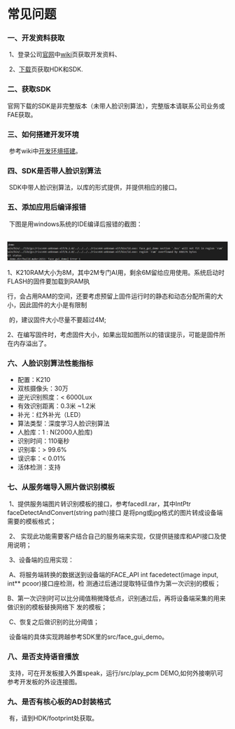 # 常见问题

### 一、开发资料获取

​			1、登录公司[官网](https://www.ai-alloy.com/)中[wiki](https://wiki.ai-alloy.com/)页获取开发资料、

​			2、[下载](https://www.ai-alloy.com/download.html)页获取HDK和SDK.

### 二、获取SDK

​			官网下载的SDK是非完整版本（未带人脸识别算法），完整版本请联系公司业务或FAE获取。			

### 三、如何搭建开发环境

​		   参考wiki中[开发环境搭建](https://wiki.ai-alloy.com/ready-intro/env-build)。

### 四、SDK是否带人脸识别算法

​		 SDK中带人脸识别算法，以库的形式提供，并提供相应的接口。

### 五、添加应用后编译报错

​		 下图是用windows系统的IDE编译后报错的截图：

​		    ![](../.gitbook/assets/ram-over-1.png)

1、K210RAM大小为8M，其中2M专门AI用，剩余6M留给应用使用。系统启动时FLASH的固件要加载到RAM执	

​	  行，会占用RAM的空间，还要考虑预留上固件运行时的静态和动态分配所需的大小，因此固件的大小是有限制

​	  的，建议固件大小尽量不要超过4M;

2、在编写固件时，考虑固件大小，如果出现如图所以的错误提示，可能是固件所在内存溢出了。

### 六、人脸识别算法性能指标

- 配置：K210 
- 双核摄像头：30万
- 逆光识别照度：< 6000Lux
- 有效识别距离：0.3⽶ ~1.2⽶
- 补光：红外补光（LED）
- 算法类型：深度学习⼈脸识别算法
- ⼈脸库：1 : N(2000⼈脸库)
- 识别时间：110毫秒
- 识别率：> 99.6%
- 误识率：< 0.01%
- 活体检测：⽀持

### 七、从服务端导入照片做识别模板

​	1、提供服务端图片转识别模板的接口，参考facedll.rar，其中IntPtr faceDetectAndConvert(string path)接口		  是将png或jpg格式的图片转成设备端需要的模板格式；

​    2、 实现此功能需要客户结合自己的服务端来实现，仅提供链接库和API接口及使用说明；

​	3、设备端的应用实现：

​		   A、将服务端转换的数据送到设备端的FACE_API int facedetect(image input, int** pcoor)接口座检测，检				 测通过后通过提取特征值作为第一次识别的模板；

​		   B、第一次识别时可以比分阈值稍微降低点，识别通过后，再将设备端采集的用来做识别的模板替换网络下				发的模板；

​			C、恢复之后做识别的比分阈值；

​		设备端的具体实现跨越参考SDK里的src/face_gui_demo。

### 八、是否支持语音播放

​			支持，可在开发板接入外置speak，运行/src/play_pcm DEMO,如何外接喇叭可参考开发板的外设连接图。

### 九、是否有核心板的AD封装格式

​			有，请到HDK/footprint处获取。